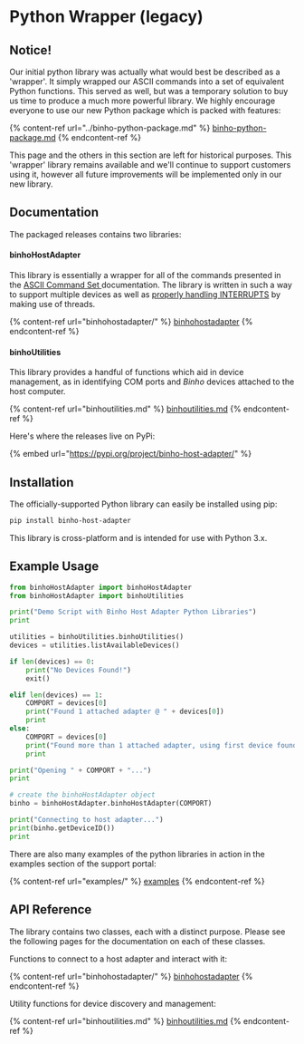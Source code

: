 # Python Wrapper (legacy)

## Notice!

Our initial python library was actually what would best be described as a 'wrapper'. It simply wrapped our ASCII commands into a set of equivalent Python functions. This served as well, but was a temporary solution to buy us time to produce a much more powerful library. We highly encourage everyone to use our new Python package which is packed with features:

{% content-ref url="../binho-python-package.md" %}
[binho-python-package.md](../binho-python-package.md)
{% endcontent-ref %}

This page and the others in this section are left for historical purposes. This 'wrapper' library remains available and we'll continue to support customers using it, however all future improvements will be implemented only in our new library.

## Documentation

The packaged releases contains two libraries:

#### binhoHostAdapter

This library is essentially a wrapper for all of the commands presented in the [ASCII Command Set ](https://support.binho.io/user-guide/ascii-interface)documentation. The library is written in such a way to support multiple devices as well as [properly handling INTERRUPTS](https://support.binho.io/user-guide/using-the-device/receiving-interrupts) by making use of threads.

{% content-ref url="binhohostadapter/" %}
[binhohostadapter](binhohostadapter/)
{% endcontent-ref %}

#### binhoUtilities

This library provides a handful of functions which aid in device management, as in identifying COM ports and _Binho_ devices attached to the host computer.

{% content-ref url="binhoutilities.md" %}
[binhoutilities.md](binhoutilities.md)
{% endcontent-ref %}

Here's where the releases live on PyPi:

{% embed url="https://pypi.org/project/binho-host-adapter/" %}

## Installation <a href="#installation" id="installation"></a>

The officially-supported Python library can easily be installed using pip:

```bash
pip install binho-host-adapter
```

This library is cross-platform and is intended for use with Python 3.x.

## Example Usage <a href="#example-usage" id="example-usage"></a>

```python
from binhoHostAdapter import binhoHostAdapter
from binhoHostAdapter import binhoUtilities

print("Demo Script with Binho Host Adapter Python Libraries")
print

utilities = binhoUtilities.binhoUtilities()
devices = utilities.listAvailableDevices()

if len(devices) == 0:
	print("No Devices Found!")
	exit()

elif len(devices) == 1:
	COMPORT = devices[0]
	print("Found 1 attached adapter @ " + devices[0])
	print
else:
	COMPORT = devices[0]
	print("Found more than 1 attached adapter, using first device found on " + COMPORT)
	print

print("Opening " + COMPORT + "...")
print

# create the binhoHostAdapter object
binho = binhoHostAdapter.binhoHostAdapter(COMPORT)

print("Connecting to host adapter...")
print(binho.getDeviceID())
print
```

There are also many examples of the python libraries in action in the examples section of the support portal:

{% content-ref url="examples/" %}
[examples](examples/)
{% endcontent-ref %}

## API Reference <a href="#api-reference" id="api-reference"></a>

The library contains two classes, each with a distinct purpose. Please see the following pages for the documentation on each of these classes.

Functions to connect to a host adapter and interact with it:

{% content-ref url="binhohostadapter/" %}
[binhohostadapter](binhohostadapter/)
{% endcontent-ref %}

Utility functions for device discovery and management:

{% content-ref url="binhoutilities.md" %}
[binhoutilities.md](binhoutilities.md)
{% endcontent-ref %}
